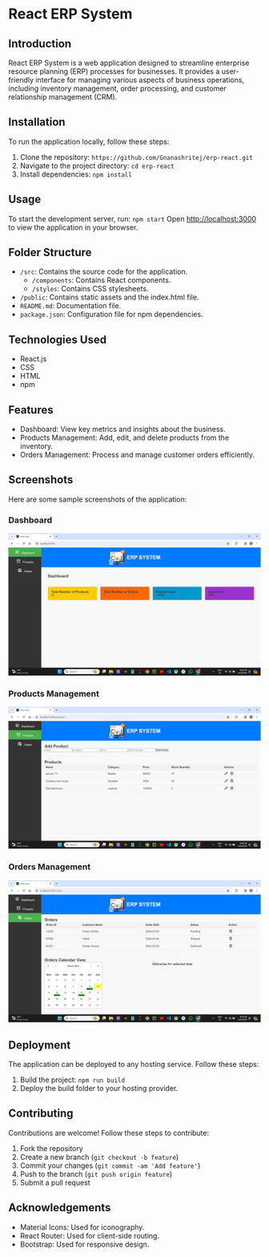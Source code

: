 # React ERP System

## Introduction
React ERP System is a web application designed to streamline enterprise resource planning (ERP) processes for businesses. It provides a user-friendly interface for managing various aspects of business operations, including inventory management, order processing, and customer relationship management (CRM).

## Installation
To run the application locally, follow these steps:

1. Clone the repository: `https://github.com/Gnanashritej/erp-react.git`
2. Navigate to the project directory: `cd erp-react`
3. Install dependencies: `npm install`

## Usage
To start the development server, run: `npm start`
Open [http://localhost:3000](http://localhost:3000) to view the application in your browser.

## Folder Structure
- `/src`: Contains the source code for the application.
  - `/components`: Contains React components.
  - `/styles`: Contains CSS stylesheets.
- `/public`: Contains static assets and the index.html file.
- `README.md`: Documentation file.
- `package.json`: Configuration file for npm dependencies.

## Technologies Used
- React.js
- CSS
- HTML
- npm

## Features
- Dashboard: View key metrics and insights about the business.
- Products Management: Add, edit, and delete products from the inventory.
- Orders Management: Process and manage customer orders efficiently.

## Screenshots
Here are some sample screenshots of the application:

### Dashboard
![Dashboard](./screenshots/Dashboard.png)

### Products Management
![Products Management](./screenshots/Products.png)

### Orders Management
![Orders Management](./screenshots/Orders.png)

## Deployment
The application can be deployed to any hosting service. Follow these steps:
1. Build the project: `npm run build`
2. Deploy the build folder to your hosting provider.

## Contributing
Contributions are welcome! Follow these steps to contribute:
1. Fork the repository
2. Create a new branch (`git checkout -b feature`)
3. Commit your changes (`git commit -am 'Add feature'`)
4. Push to the branch (`git push origin feature`)
5. Submit a pull request


## Acknowledgements
- Material Icons: Used for iconography.
- React Router: Used for client-side routing.
- Bootstrap: Used for responsive design.